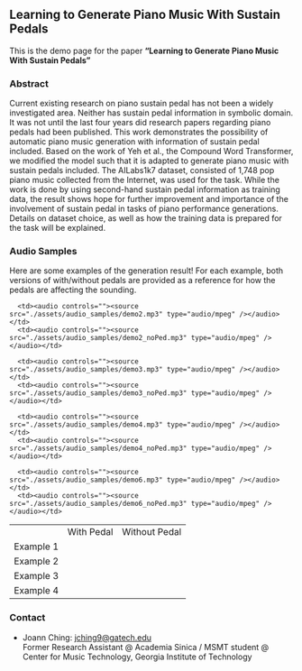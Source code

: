 ## Learning to Generate Piano Music With Sustain Pedals

This is the demo page for the paper **“Learning to Generate Piano Music With Sustain Pedals”**

### Abstract

Current existing research on piano sustain pedal has not been a widely investigated area. Neither has sustain pedal information in symbolic domain. It was not until the last four years did research papers regarding piano pedals had been published. This work demonstrates the possibility of automatic piano music generation with information of sustain pedal included. Based on the work of Yeh et al., the Compound Word Transformer, we modified the model such that it is adapted to generate piano music with sustain pedals included. The AILabs1k7 dataset, consisted of 1,748 pop piano music collected from the Internet, was used for the task. While the work is done by using second-hand sustain pedal information as training data, the result shows hope for further improvement and importance of the involvement of sustain pedal in tasks of piano performance generations. Details on dataset choice, as well as how the training data is prepared for the task will be explained.

### Audio Samples

Here are some examples of the generation result! For each example, both versions of with/without pedals are provided as a reference for how the pedals are affecting the sounding.

<table class="VA-example" style="width:100%" cellspacing="0" cellpadding="0">
  <tr>
    <td style="text-align: center; vertical-align: middle;"></td>
    <td style="text-align: center; vertical-align: middle;">With Pedal</td>
    <td style="text-align: center; vertical-align: middle;">Without Pedal</td>
  </tr>

  <tr>
      <td style="text-align: center; vertical-align: middle;">Example 1</td>

      <td><audio controls=""><source src="./assets/audio_samples/demo2.mp3" type="audio/mpeg" /></audio></td>
      <td><audio controls=""><source src="./assets/audio_samples/demo2_noPed.mp3" type="audio/mpeg" /></audio></td>
  </tr>
  
  <tr>
      <td style="text-align: center; vertical-align: middle;">Example 2</td>

      <td><audio controls=""><source src="./assets/audio_samples/demo3.mp3" type="audio/mpeg" /></audio></td>
      <td><audio controls=""><source src="./assets/audio_samples/demo3_noPed.mp3" type="audio/mpeg" /></audio></td>
  </tr>
    
  <tr>
      <td style="text-align: center; vertical-align: middle;">Example 3</td>

      <td><audio controls=""><source src="./assets/audio_samples/demo4.mp3" type="audio/mpeg" /></audio></td>
      <td><audio controls=""><source src="./assets/audio_samples/demo4_noPed.mp3" type="audio/mpeg" /></audio></td>
  </tr>
    
  <tr>
      <td style="text-align: center; vertical-align: middle;">Example 4</td>

      <td><audio controls=""><source src="./assets/audio_samples/demo6.mp3" type="audio/mpeg" /></audio></td>
      <td><audio controls=""><source src="./assets/audio_samples/demo6_noPed.mp3" type="audio/mpeg" /></audio></td>
  </tr>
    
  
</table>
      
      
### Contact
* Joann Ching: jching9@gatech.edu<br/>Former Research Assistant @ Academia Sinica / MSMT student @ Center for Music Technology, Georgia Institute of Technology
